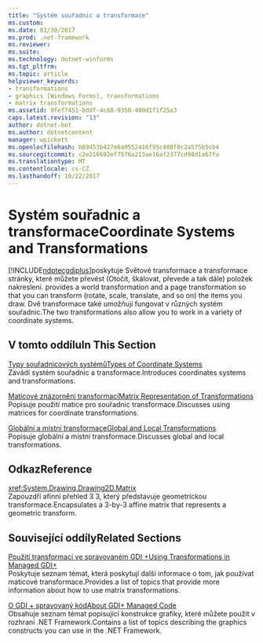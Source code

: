 ```yaml
---
title: "Systém souřadnic a transformace"
ms.custom: 
ms.date: 03/30/2017
ms.prod: .net-framework
ms.reviewer: 
ms.suite: 
ms.technology: dotnet-winforms
ms.tgt_pltfrm: 
ms.topic: article
helpviewer_keywords:
- transformations
- graphics [Windows Forms], transformations
- matrix transformations
ms.assetid: 9fef7451-bddf-4c68-9350-400d1f1f25a3
caps.latest.revision: "13"
author: dotnet-bot
ms.author: dotnetcontent
manager: wpickett
ms.openlocfilehash: b89453b427e6a9552416f95c488f0c2a575b5cb4
ms.sourcegitcommit: c2e216692ef7576a213ae16af2377cd98d1a67fa
ms.translationtype: MT
ms.contentlocale: cs-CZ
ms.lasthandoff: 10/22/2017
---
```

# <a name="coordinate-systems-and-transformations"></a><span data-ttu-id="d8785-102">Systém souřadnic a transformace</span><span class="sxs-lookup"><span data-stu-id="d8785-102">Coordinate Systems and Transformations</span></span>
[!INCLUDE[ndptecgdiplus](../../../../includes/ndptecgdiplus-md.md)]<span data-ttu-id="d8785-103">poskytuje Světové transformace a transformace stránky, které můžete převést (Otočit, škálovat, převede a tak dále) položek nakreslení.</span><span class="sxs-lookup"><span data-stu-id="d8785-103"> provides a world transformation and a page transformation so that you can transform (rotate, scale, translate, and so on) the items you draw.</span></span> <span data-ttu-id="d8785-104">Dvě transformace také umožňují fungovat v různých systém souřadnic.</span><span class="sxs-lookup"><span data-stu-id="d8785-104">The two transformations also allow you to work in a variety of coordinate systems.</span></span>  
  
## <a name="in-this-section"></a><span data-ttu-id="d8785-105">V tomto oddílu</span><span class="sxs-lookup"><span data-stu-id="d8785-105">In This Section</span></span>  
 [<span data-ttu-id="d8785-106">Typy souřadnicových systémů</span><span class="sxs-lookup"><span data-stu-id="d8785-106">Types of Coordinate Systems</span></span>](../../../../docs/framework/winforms/advanced/types-of-coordinate-systems.md)  
 <span data-ttu-id="d8785-107">Zavádí systém souřadnic a transformace.</span><span class="sxs-lookup"><span data-stu-id="d8785-107">Introduces coordinates systems and transformations.</span></span>  
  
 [<span data-ttu-id="d8785-108">Maticové znázornění transformací</span><span class="sxs-lookup"><span data-stu-id="d8785-108">Matrix Representation of Transformations</span></span>](../../../../docs/framework/winforms/advanced/matrix-representation-of-transformations.md)  
 <span data-ttu-id="d8785-109">Popisuje použití matice pro souřadnic transformace.</span><span class="sxs-lookup"><span data-stu-id="d8785-109">Discusses using matrices for coordinate transformations.</span></span>  
  
 [<span data-ttu-id="d8785-110">Globální a místní transformace</span><span class="sxs-lookup"><span data-stu-id="d8785-110">Global and Local Transformations</span></span>](../../../../docs/framework/winforms/advanced/global-and-local-transformations.md)  
 <span data-ttu-id="d8785-111">Popisuje globální a místní transformace.</span><span class="sxs-lookup"><span data-stu-id="d8785-111">Discusses global and local transformations.</span></span>  
  
## <a name="reference"></a><span data-ttu-id="d8785-112">Odkaz</span><span class="sxs-lookup"><span data-stu-id="d8785-112">Reference</span></span>  
 <xref:System.Drawing.Drawing2D.Matrix>  
 <span data-ttu-id="d8785-113">Zapouzdří afinní přehled 3 3, který představuje geometrickou transformace.</span><span class="sxs-lookup"><span data-stu-id="d8785-113">Encapsulates a 3-by-3 affine matrix that represents a geometric transform.</span></span>  
  
## <a name="related-sections"></a><span data-ttu-id="d8785-114">Související oddíly</span><span class="sxs-lookup"><span data-stu-id="d8785-114">Related Sections</span></span>  
 [<span data-ttu-id="d8785-115">Použití transformací ve spravovaném GDI +</span><span class="sxs-lookup"><span data-stu-id="d8785-115">Using Transformations in Managed GDI+</span></span>](../../../../docs/framework/winforms/advanced/using-transformations-in-managed-gdi.md)  
 <span data-ttu-id="d8785-116">Poskytuje seznam témat, která poskytují další informace o tom, jak používat maticové transformace.</span><span class="sxs-lookup"><span data-stu-id="d8785-116">Provides a list of topics that provide more information about how to use matrix transformations.</span></span>  
  
 [<span data-ttu-id="d8785-117">O GDI + spravovaný kód</span><span class="sxs-lookup"><span data-stu-id="d8785-117">About GDI+ Managed Code</span></span>](../../../../docs/framework/winforms/advanced/about-gdi-managed-code.md)  
 <span data-ttu-id="d8785-118">Obsahuje seznam témat popisující konstrukce grafiky, které můžete použít v rozhraní .NET Framework.</span><span class="sxs-lookup"><span data-stu-id="d8785-118">Contains a list of topics describing the graphics constructs you can use in the .NET Framework.</span></span>
